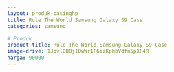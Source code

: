 ```yaml
---
layout: produk-casinghp
title: Rule The World Samsung Galaxy S9 Case
categories: samsung

# Produk
product-title: Rule The World Samsung Galaxy S9 Case
image-drive: 1JqvlOB0jIQwWr1F6izKphbVdfn5pXF4R
harga: 90000
---
```

